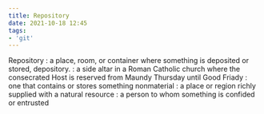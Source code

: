 ```yaml
---
title: Repository
date: 2021-10-18 12:45
tags:
- 'git'
---
```


Repository
: a place, room, or container where something is deposited or stored,
depository.
: a side altar in a Roman Catholic church where the consecrated Host is reserved
from Maundy Thursday until Good Friady
: one that contains or stores something nonmaterial
: a place or region richly supplied with a natural resource
: a person to whom something is confided or entrusted
